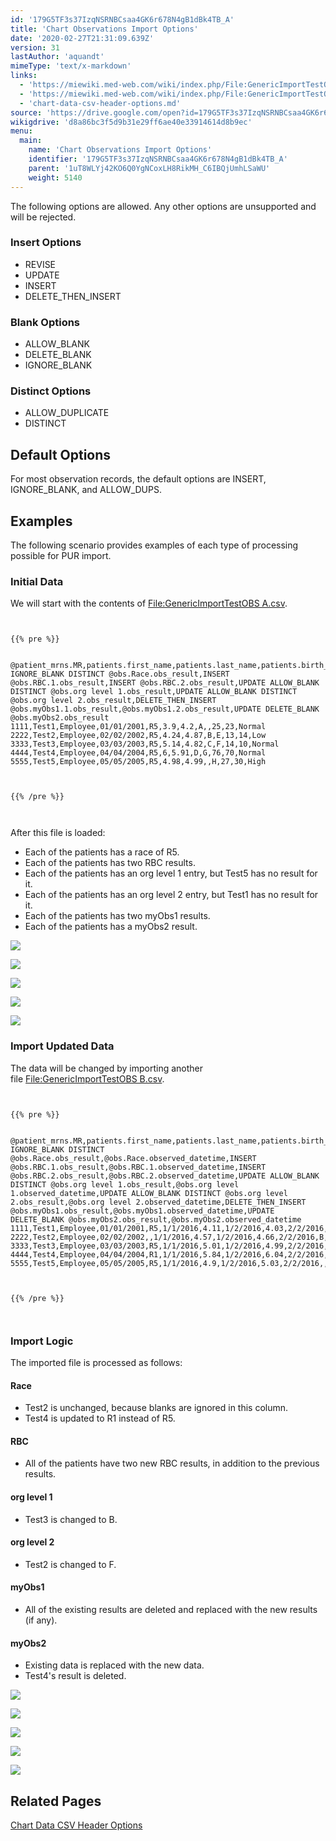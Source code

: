 ```yaml
---
id: '179G5TF3s37IzqNSRNBCsaa4GK6r678N4gB1dBk4TB_A'
title: 'Chart Observations Import Options'
date: '2020-02-27T21:31:09.639Z'
version: 31
lastAuthor: 'aquandt'
mimeType: 'text/x-markdown'
links:
  - 'https://miewiki.med-web.com/wiki/index.php/File:GenericImportTestOBS_A.csv'
  - 'https://miewiki.med-web.com/wiki/index.php/File:GenericImportTestOBS_B.csv'
  - 'chart-data-csv-header-options.md'
source: 'https://drive.google.com/open?id=179G5TF3s37IzqNSRNBCsaa4GK6r678N4gB1dBk4TB_A'
wikigdrive: 'd8a86bc3f5d9b31e29ff6ae40e33914614d8b9ec'
menu:
  main:
    name: 'Chart Observations Import Options'
    identifier: '179G5TF3s37IzqNSRNBCsaa4GK6r678N4gB1dBk4TB_A'
    parent: '1uT8WLYj42KO6Q0YgNCoxLH8RikMH_C6IBQjUmhLSaWU'
    weight: 5140
---
```

The following options are allowed. Any other options are unsupported and will be rejected.
  
### **Insert Options**  

* REVISE
* UPDATE
* INSERT
* DELETE_THEN_INSERT
  
### **Blank Options**  

* ALLOW_BLANK
* DELETE_BLANK
* IGNORE_BLANK
  
### **Distinct Options**  

* ALLOW_DUPLICATE
* DISTINCT
  
## **Default Options**  
  
For most observation records, the default options are INSERT, IGNORE_BLANK, and ALLOW_DUPS.
  
## **Examples**  
  
The following scenario provides examples of each type of processing possible for PUR import.
  
### **Initial Data**  
  
We will start with the contents of [File:GenericImportTestOBS A.csv](https://miewiki.med-web.com/wiki/index.php/File:GenericImportTestOBS_A.csv).


```
  
  
{{% pre %}}  
  
  
@patient_mrns.MR,patients.first_name,patients.last_name,patients.birth_date,UPDATE IGNORE_BLANK DISTINCT @obs.Race.obs_result,INSERT @obs.RBC.1.obs_result,INSERT @obs.RBC.2.obs_result,UPDATE ALLOW_BLANK DISTINCT @obs.org level 1.obs_result,UPDATE ALLOW_BLANK DISTINCT @obs.org level 2.obs_result,DELETE_THEN_INSERT @obs.myObs1.1.obs_result,@obs.myObs1.2.obs_result,UPDATE DELETE_BLANK @obs.myObs2.obs_result  
1111,Test1,Employee,01/01/2001,R5,3.9,4.2,A,,25,23,Normal  
2222,Test2,Employee,02/02/2002,R5,4.24,4.87,B,E,13,14,Low  
3333,Test3,Employee,03/03/2003,R5,5.14,4.82,C,F,14,10,Normal  
4444,Test4,Employee,04/04/2004,R5,6,5.91,D,G,76,70,Normal  
5555,Test5,Employee,05/05/2005,R5,4.98,4.99,,H,27,30,High  
  
  
  
{{% /pre %}}  
  
  

```
After this file is loaded:
* Each of the patients has a race of R5.
* Each of the patients has two RBC results.
* Each of the patients has an org level 1 entry, but Test5 has no result for it.
* Each of the patients has an org level 2 entry, but Test1 has no result for it.
* Each of the patients has two myObs1 results.
* Each of the patients has a myObs2 result.
  
![](../chart-observations-import-options.assets/0f3e18d554c4bf28156130d42d6e0193.png)  

  
![](../chart-observations-import-options.assets/daf45c74540a615f3eb15a2ebd1e65de.png)  

  
![](../chart-observations-import-options.assets/720adf521d83e51a80666a5d957a3c81.png)  

  
![](../chart-observations-import-options.assets/4bdd37542ca6ae2141d402ff367f09e4.png)  

  
![](../chart-observations-import-options.assets/6713694d92ad5175cf753672b90c6c04.png)  

  
### **Import Updated Data**  

The data will be changed by importing another file [File:GenericImportTestOBS B.csv](https://miewiki.med-web.com/wiki/index.php/File:GenericImportTestOBS_B.csv).


```
  
  
{{% pre %}}  
  
  
@patient_mrns.MR,patients.first_name,patients.last_name,patients.birth_date,UPDATE IGNORE_BLANK DISTINCT @obs.Race.obs_result,@obs.Race.observed_datetime,INSERT @obs.RBC.1.obs_result,@obs.RBC.1.observed_datetime,INSERT @obs.RBC.2.obs_result,@obs.RBC.2.observed_datetime,UPDATE ALLOW_BLANK DISTINCT @obs.org level 1.obs_result,@obs.org level 1.observed_datetime,UPDATE ALLOW_BLANK DISTINCT @obs.org level 2.obs_result,@obs.org level 2.observed_datetime,DELETE_THEN_INSERT @obs.myObs1.obs_result,@obs.myObs1.observed_datetime,UPDATE DELETE_BLANK @obs.myObs2.obs_result,@obs.myObs2.observed_datetime  
1111,Test1,Employee,01/01/2001,R5,1/1/2016,4.11,1/2/2016,4.03,2/2/2016,A,1/1/2016,,1/1/2016,24,1/1/2016,High,1/1/2016  
2222,Test2,Employee,02/02/2002,,1/1/2016,4.57,1/2/2016,4.66,2/2/2016,B,1/1/2016,F,1/1/2016,15,1/1/2016,Low,1/1/2016  
3333,Test3,Employee,03/03/2003,R5,1/1/2016,5.01,1/2/2016,4.99,2/2/2016,B,1/1/2016,F,1/1/2016,,1/1/2016,Normal,1/1/2016  
4444,Test4,Employee,04/04/2004,R1,1/1/2016,5.84,1/2/2016,6.04,2/2/2016,D,1/1/2016,G,1/1/2016,75,1/1/2016,,1/1/2016  
5555,Test5,Employee,05/05/2005,R5,1/1/2016,4.9,1/2/2016,5.03,2/2/2016,,1/1/2016,H,1/1/2016,28,1/1/2016,Normal,1/1/2016  
  
  
  
{{% /pre %}}  
  
  

```
  
### **Import Logic**  

The imported file is processed as follows:
  
#### **Race**  

* Test2 is unchanged, because blanks are ignored in this column.
* Test4 is updated to R1 instead of R5.
  
#### **RBC**  

* All of the patients have two new RBC results, in addition to the previous results.
  
#### **org level 1**  

* Test3 is changed to B.
  
#### **org level 2**  

* Test2 is changed to F.
  
#### **myObs1**  

* All of the existing results are deleted and replaced with the new results (if any).
  
#### **myObs2**  

* Existing data is replaced with the new data.
* Test4's result is deleted.
  
![](../chart-observations-import-options.assets/c551ee278e6fb2d027cfb21cc5b634ce.png)  

  
![](../chart-observations-import-options.assets/86a727157bdd153faaed7dbfee2aae34.png)  

  
![](../chart-observations-import-options.assets/d567c84ce32d3cbd6bd0a198acdffe89.png)  

  
![](../chart-observations-import-options.assets/ce4a86a78957b28c21d9067a6ad0f5b3.png)  

  
![](../chart-observations-import-options.assets/e048e59a9a00e5898f172ee111e89ed8.png)  

  
## **Related Pages**  

[Chart Data CSV Header Options](chart-data-csv-header-options.md)
